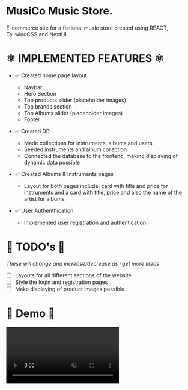 # MusiCo Music Store.
E-commerce site for a fictional music store created using REACT, TailwindCSS and NextUI.

# ⚛️ IMPLEMENTED FEATURES ⚛️

* ✅ Created home page layout 
    - Navbar
    - Hero Section
    - Top products slider (placeholder images)
    - Top brands section 
    - Top Albums slider (placeholder images)
    - Footer

* ✅ Created DB 
    - Made collections for instruments, albums and users
    - Seeded instruments and album collection
    - Connected the database to the frontend, making displaying of dynamic data possible

* ✅ Created Albums & Instruments pages
    - Layout for both pages include: card with title and price for instruments and a card with title, price and also the name of the artist for albums.

* ✅ User Authenthication
    - Implemented user registration and authentication


# 🚧 TODO's 🚧
*These will change and increase/decrease as i get more ideas*

* ☐ Layouts for all different sections of the website
* ☐ Style the login and registration pages
* ☐ Make displaying of product images possible



# 🎨 Demo 🎨

<video src="https://github.com/user-attachments/assets/6d34f849-a573-40b1-8ba7-282b81f2973a" 
    autoplay 
    loop 
    muted 
    playsinline>
    Your browser does not support the video tag.
</video>


